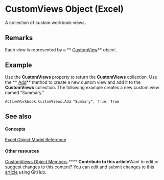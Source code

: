 
# CustomViews Object (Excel)

A collection of custom workbook views.


## Remarks

 Each view is represented by a ** [CustomView](e16b1920-faeb-62d4-4d27-59745c4f5355.md)** object.


## Example

Use the  **CustomViews** property to return the **CustomViews** collection. Use the ** [Add](134d9969-048b-6a53-4f2c-cc83589c5a70.md)** method to create a new custom view and add it to the **CustomViews** collection. The following example creates a new custom view named "Summary."


```
ActiveWorkbook.CustomViews.Add "Summary", True, True
```


## See also


#### Concepts


 [Excel Object Model Reference](11ea8598-8a20-92d5-f98b-0da04263bf2c.md)
#### Other resources


 [CustomViews Object Members](694d7e53-a38b-e4c3-eb44-d35c758e1352.md)
****   **Contribute to this article**Want to edit or suggest changes to this content? You can edit and submit changes to  [this article](https://github.com/jhershey00/VBA_Excel_Test/OpenXMLCon/articles/f970bdf7-371b-ba41-89a3-bef2c6907f1a.md) using GitHub.

